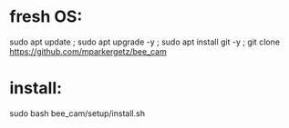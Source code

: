 # fresh OS:
sudo apt update ; sudo apt upgrade -y ; sudo apt install git -y ; git clone https://github.com/mparkergetz/bee_cam

# install:
sudo bash bee_cam/setup/install.sh
